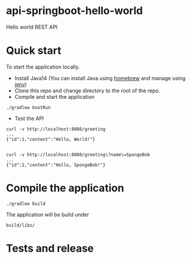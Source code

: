 # api-springboot-hello-world
Hello world REST API

# Quick start

To start the application locally.

- Install Java14 (You can install Java using [homebrew](https://brew.sh/) and manage using [jenv](https://github.com/jenv/jenv))
- Clone this repo and change directory to the root of the repo.
- Compile and start the application
```
./gradlew bootRun
```
- Test the API
```
curl -v http://localhost:8080/greeting
...
{"id":1,"content":"Hello, World!"}


curl -v http://localhost:8080/greeting\?name\=SpongeBob
...
{"id":2,"content":"Hello, SpongeBob!"}
```

# Compile the application
```
./gradlew build
```
The application will be build under
```
build/libs/
```

# Tests and release
